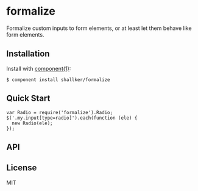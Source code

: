 
# formalize

  Formalize custom inputs to form elements, or at least let them behave like form elements.

## Installation

  Install with [component(1)](http://component.io):

    $ component install shallker/formalize

## Quick Start
```
var Radio = require('formalize').Radio;
$('.my.input[type=radio]').each(function (ele) {
  new Radio(ele);
});
```

## API



## License

  MIT
